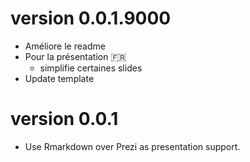 # version 0.0.1.9000

* Améliore le readme
* Pour la présentation :fr:
  * simplifie certaines slides
* Update template

# version 0.0.1

* Use Rmarkdown over Prezi as presentation support.